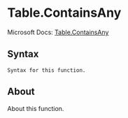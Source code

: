 ---
---

# Table.ContainsAny

Microsoft Docs: [Table.ContainsAny](https://docs.microsoft.com/en-us/powerquery-m/table-containsany)

## Syntax

```powerquery-m
Syntax for this function.
```

## About

About this function.

